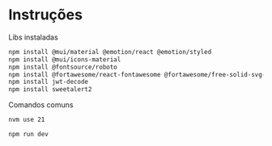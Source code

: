 # Instruções

Libs instaladas

```bash
npm install @mui/material @emotion/react @emotion/styled
npm install @mui/icons-material
npm install @fontsource/roboto
npm install @fortawesome/react-fontawesome @fortawesome/free-solid-svg-icons @fortawesome/free-brands-svg-icons
npm install jwt-decode
npm install sweetalert2

```
Comandos comuns
```bash
nvm use 21

npm run dev
```